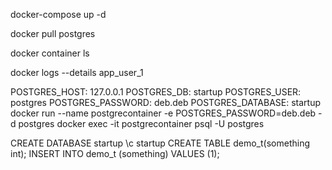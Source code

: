 docker-compose up -d

docker pull postgres

docker container ls

docker logs --details app_user_1


POSTGRES_HOST: 127.0.0.1
POSTGRES_DB: startup
POSTGRES_USER: postgres
POSTGRES_PASSWORD: deb.deb
POSTGRES_DATABASE: startup
docker run --name postgrecontainer -e POSTGRES_PASSWORD=deb.deb -d postgres
docker exec -it postgrecontainer psql -U postgres

CREATE DATABASE startup
\c startup
CREATE TABLE demo_t(something int);
INSERT INTO demo_t (something) VALUES (1);